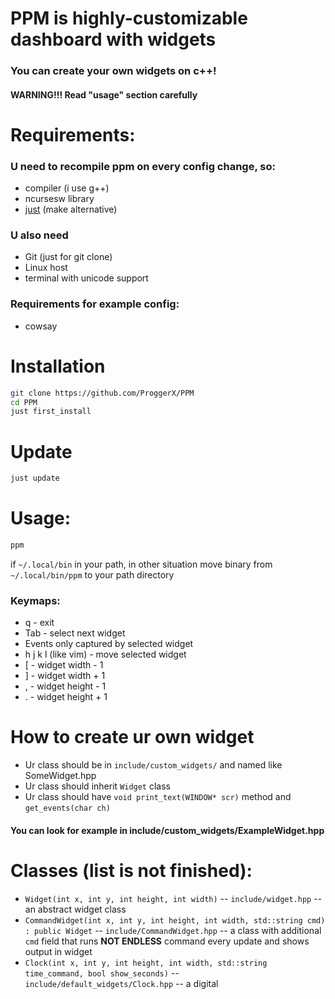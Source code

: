 # PPM is highly-customizable dashboard with widgets

### You can create your own widgets on c++!
#### WARNING!!! Read "usage" section carefully

# Requirements:
### U need to recompile ppm on every config change, so:
- compiler (i use g++)
- ncursesw library
- [just](https://github.com/casey/just) (make alternative)
### U also need
- Git (just for git clone)
- Linux host
- terminal with unicode support
### Requirements for example config:
- cowsay

# Installation
```sh
git clone https://github.com/ProggerX/PPM
cd PPM
just first_install
```

# Update
```sh
just update
```

# Usage:
```sh
ppm
```
if ```~/.local/bin``` in your path, in other situation move binary from ```~/.local/bin/ppm``` to your path directory
### Keymaps:
- q - exit
- Tab - select next widget
- Events only captured by selected widget
- h j k l (like vim) - move selected widget
- [ - widget width - 1
- ] - widget width + 1
- , - widget height - 1
- . - widget height + 1

# How to create ur own widget
- Ur class should be in ```include/custom_widgets/``` and named like SomeWidget.hpp
- Ur class should inherit ```Widget``` class
- Ur class should have ```void print_text(WINDOW* scr)``` method and ```get_events(char ch)```
#### You can look for example in include/custom_widgets/ExampleWidget.hpp

# Classes (list is not finished):
- ```Widget(int x, int y, int height, int width)``` -- ```include/widget.hpp``` -- an abstract widget class
- ```CommandWidget(int x, int y, int height, int width, std::string cmd) : public Widget``` -- ```include/CommandWidget.hpp``` -- a class with additional ```cmd``` field that runs **NOT ENDLESS** command every update and shows output in widget
- ```Clock(int x, int y, int height, int width, std::string time_command, bool show_seconds)``` -- ```include/default_widgets/Clock.hpp``` -- a digital 
